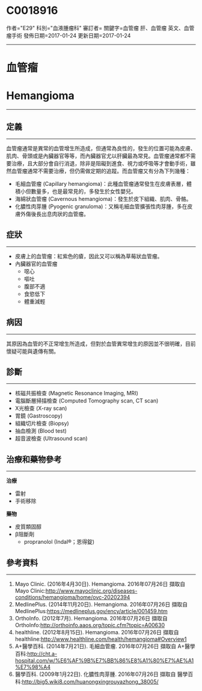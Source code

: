 # C0018916
作者="E29"
科別="血液腫瘤科"
審訂者=
關鍵字=血管瘤 肝、血管瘤 英文、血管瘤手術
發佈日期=2017-01-24
更新日期=2017-01-24

----------
# 血管瘤
# Hemangioma
----------
## 定義
----------

血管瘤通常是異常的血管增生所造成，但通常為良性的，發生的位置可能為皮膚、肌肉、骨頭或是內臟器官等等，而內臟器官尤以肝臟最為常見。血管瘤通常都不需要治療，且大部分會自行消退，除非是阻礙到進食、視力或呼吸等才會動手術，雖然血管瘤通常不需要治療，但仍需做定期的追蹤。而血管瘤又有分為下列幾種：

- 毛細血管瘤 (Capillary hemangioma)：此種血管瘤通常發生在皮膚表層，體積小但數量多，也是最常見的，多發生於女性嬰兒。
- 海綿狀血管瘤 (Cavernous hemangioma)：發生於皮下組織、肌肉、骨骼。
- 化膿性肉芽腫 (Pyogenic granuloma)：又稱毛細血管擴張性肉芽腫，多在皮膚外傷後長出息肉狀的血管瘤。
## 症狀
----------
- 皮膚上的血管瘤：紅紫色的瘡，因此又可以稱為草莓狀血管瘤。
- 內臟器官的血管瘤
  - 噁心
  - 嘔吐
  - 腹部不適
  - 食慾低下
  - 體重減輕
## 病因
----------

其原因為血管的不正常增生所造成，但對於血管異常增生的原因並不很明確，目前懷疑可能與遺傳有關。

## 診斷
----------
- 核磁共振檢查 (Magnetic Resonance Imaging, MRI)
- 電腦斷層掃描檢查 (Computed Tomography scan, CT scan)
- X光檢查 (X-ray scan) 
- 胃鏡 (Gastroscopy)
- 組織切片檢查 (Biopsy)
- 抽血檢測 (Blood test)
- 超音波檢查 (Ultrasound scan)
## 治療和藥物參考
----------

**治療**

- 雷射
- 手術移除

**藥物**

- 皮質類固醇
- β阻斷劑
  - propranolol (Indal®；恩得錠)
## 參考資料
----------
1. Mayo Clinic. (2016年4月30日). Hemangioma. 2016年07月26日 擷取自 Mayo Clinic:http://www.mayoclinic.org/diseases-conditions/hemangioma/home/ovc-20202394
2. MedlinePlus. (2014年11月20日). Hemangioma. 2016年07月26日 擷取自 MedlinePlus:https://medlineplus.gov/ency/article/001459.htm
3. OrthoInfo. (2012年7月). Hemangioma. 2016年07月26日 擷取自 OrthoInfo:http://orthoinfo.aaos.org/topic.cfm?topic=A00630
4. healthline. (2012年8月15日). Hemangioma. 2016年07月26日 擷取自 healthline:http://www.healthline.com/health/hemangioma#Overview1
5. A+醫學百科. (2014年7月21日). 毛細血管瘤. 2016年07月26日 擷取自 A+醫學百科:http://cht.a-hospital.com/w/%E6%AF%9B%E7%BB%86%E8%A1%80%E7%AE%A1%E7%98%A4
6. 醫學百科. (2009年1月22日). 化膿性肉芽腫. 2016年07月26日 擷取自 醫學百科:http://big5.wiki8.com/huanongxingrouyazhong_38005/

